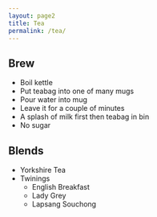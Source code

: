 ```yaml
---
layout: page2
title: Tea
permalink: /tea/
---
```


## Brew
* Boil kettle
* Put teabag into one of many mugs
* Pour water into mug
* Leave it for a couple of minutes
* A splash of milk first then teabag in bin
* No sugar

## Blends
* Yorkshire Tea
* Twinings
  * English Breakfast
  * Lady Grey
  * Lapsang Souchong